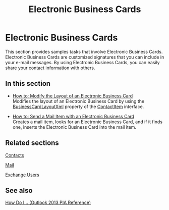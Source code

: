 ﻿---
title: Electronic Business Cards
TOCTitle: Electronic Business Cards
ms:assetid: 3d4658bf-103f-4984-b4bf-e9dfc92b2e54
ms:mtpsurl: https://msdn.microsoft.com/en-us/library/Ff184605(v=office.15)
ms:contentKeyID: 55119834
ms.date: 07/24/2014
mtps_version: v=office.15
---

# Electronic Business Cards

This section provides samples tasks that involve Electronic Business Cards. Electronic Business Cards are customized signatures that you can include in your e-mail messages. By using Electronic Business Cards, you can easily share your contact information with others.

## In this section

  - [How to: Modify the Layout of an Electronic Business Card](how-to-modify-the-layout-of-an-electronic-business-card.md)  
    Modifies the layout of an Electronic Business Card by using the [BusinessCardLayoutXml](https://msdn.microsoft.com/en-us/library/bb624276\(v=office.15\)) property of the [ContactItem](https://msdn.microsoft.com/en-us/library/bb644956\(v=office.15\)) interface.

  - [How to: Send a Mail Item with an Electronic Business Card](how-to-send-a-mail-item-with-an-electronic-business-card.md)  
    Creates a mail item, looks for an Electronic Business Card, and if it finds one, inserts the Electronic Business Card into the mail item.

## Related sections

[Contacts](contacts.md)

[Mail](mail.md)

[Exchange Users](exchange-users.md)

## See also



[How Do I... (Outlook 2013 PIA Reference)](how-do-i-outlook-2013-pia-reference.md)

